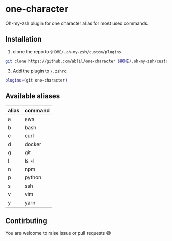 # one-character

Oh-my-zsh plugin for one character alias for most used commands.

## Installation

1. clone the repo to `$HOME/.oh-my-zsh/custom/plugins`
```bash
git clone https://github.com/ablil/one-character $HOME/.oh-my-zsh/custom/plugins/one-character
```
3. Add the plugin to `/.zshrc`
```bash
plugins=(git one-character)
```

## Available aliases
|alias|command                 
|-|-
| a|aws
| b|bash
| c|curl
| d|docker
| g|git
| l|ls -l
| n|npm
| p|python
| s|ssh
| v|vim
| y|yarn

## Contirbuting
You are welcome to raise issue or pull requests :smiley:
